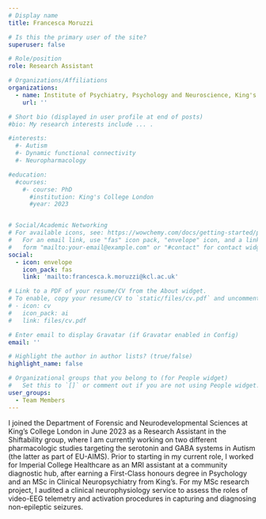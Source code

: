 ```yaml
---
# Display name
title: Francesca Moruzzi

# Is this the primary user of the site?
superuser: false

# Role/position
role: Research Assistant 

# Organizations/Affiliations
organizations:
  - name: Institute of Psychiatry, Psychology and Neuroscience, King's College London
    url: ''

# Short bio (displayed in user profile at end of posts)
#bio: My research interests include ... .

#interests:
  #- Autism
  #- Dynamic functional connectivity
  #- Neuropharmacology

#education:
  #courses:
    #- course: PhD
      #institution: King's College London
      #year: 2023


# Social/Academic Networking
# For available icons, see: https://wowchemy.com/docs/getting-started/page-builder/#icons
#   For an email link, use "fas" icon pack, "envelope" icon, and a link in the
#   form "mailto:your-email@example.com" or "#contact" for contact widget.
social:
  - icon: envelope
    icon_pack: fas
    link: 'mailto:francesca.k.moruzzi@kcl.ac.uk'

# Link to a PDF of your resume/CV from the About widget.
# To enable, copy your resume/CV to `static/files/cv.pdf` and uncomment the lines below.
# - icon: cv
#   icon_pack: ai
#   link: files/cv.pdf

# Enter email to display Gravatar (if Gravatar enabled in Config)
email: ''

# Highlight the author in author lists? (true/false)
highlight_name: false

# Organizational groups that you belong to (for People widget)
#   Set this to `[]` or comment out if you are not using People widget.
user_groups:
  - Team Members
---
```


I joined the Department of Forensic and Neurodevelopmental Sciences at King’s College London in June 2023 as a Research Assistant in the Shiftability group, where I am currently working on two different pharmacologic studies targeting the serotonin and GABA systems in Autism (the latter as part of EU-AIMS). Prior to starting in my current role, I worked for Imperial College Healthcare as an MRI assistant at a community diagnostic hub, after earning a First-Class honours degree in Psychology and an MSc in Clinical Neuropsychiatry from King’s. For my MSc research project, I audited a clinical neurophysiology service to assess the roles of video-EEG telemetry and activation procedures in capturing and diagnosing non-epileptic seizures. 

